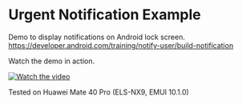 # Urgent Notification Example

Demo to display notifications on Android lock screen.
https://developer.android.com/training/notify-user/build-notification

Watch the demo in action.

[![Watch the video](https://img.youtube.com/vi/X6IxL2sjfx8/default.jpg)](https://youtu.be/X6IxL2sjfx8)

Tested on Huawei Mate 40 Pro (ELS-NX9, EMUI 10.1.0)
